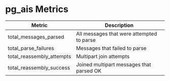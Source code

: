 # pg_ais Metrics

| Metric                    | Description                              |
|---------------------------|------------------------------------------|
| total_messages_parsed     | All messages that were attempted to parse |
| total_parse_failures      | Messages that failed to parse            |
| total_reassembly_attempts | Multipart join attempts                  |
| total_reassembly_success  | Joined multipart messages that parsed OK |
